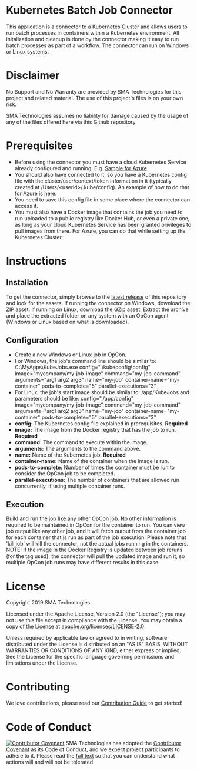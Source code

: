 # Kubernetes Batch Job Connector

This application is a connector to a Kubernetes Cluster and allows users to run batch processes in containers within a Kubernetes environment. All initalization and cleanup is done by the connector making it easy to run batch processes as part of a workflow. The connector can run on Windows or Linux systems.

# Disclaimer

No Support and No Warranty are provided by SMA Technologies for this project and related material. The use of this project's files is on your own risk.

SMA Technologies assumes no liability for damage caused by the usage of any of the files offered here via this Github repository.

# Prerequisites

- Before using the connector you must have a cloud Kubernetes Service already configured and running. E.g. [Sample for Azure](https://docs.microsoft.com/en-us/azure/aks/kubernetes-walkthrough-portal).
- You should also have connected to it, so you have a Kubernetes config file with the cluster/user/context/token information in it (typically created at /Users/\<userid\>/.kube/config). An example of how to do that for Azure is [here](https://docs.microsoft.com/en-us/cli/azure/aks?view=azure-cli-latest#az_aks_get_credentials).
- You need to save this config file in some place where the connector can access it.
- You must also have a Docker image that contains the job you need to run uploaded to a public registry like Docker Hub, or even a private one, as long as your cloud Kubernetes Service has been granted privileges to pull images from there. For Azure, you can do that while setting up the Kubernetes Cluster.

# Instructions

## Installation

To get the connector, simply browse to the [latest release](https://github.com/smatechnologies/kubernetes-batchjob-connector/releases/latest) of this repository and look for the assets. If running the connector on Windows, download the ZIP asset. If running on Linux, download the GZip asset. Extract the archive and place the extracted folder on any system with an OpCon agent (Windows or Linux based on what is downloaded).

## Configuration

- Create a new Windows or Linux job in OpCon.
- For Windows, the job's command line should be similar to: C:\MyApps\KubeJobs.exe config=".\kubeconfig\config" image="mycompany/my-job-image" command="my-job-command" arguments="arg1 arg2 arg3" name="my-job" container-name="my-container" pods-to-complete="5" parallel-executions="3"
- For Linux, the job's start image should be similar to: /app/KubeJobs and parameters should be like: config="./app/config" image="mycompany/my-job-image" command="my-job-command" arguments="arg1 arg2 arg3" name="my-job" container-name="my-container" pods-to-complete="5" parallel-executions="3"
- **config:** The Kubernetes config file explained in prerequisites. **Required**
- **image:** The image from the Docker registry that has the job to run. **Required**
- **command:** The command to execute within the image.
- **arguments:** The arguments to the command above.
- **name:** Name of the Kubernetes job. **Required**
- **container-name:** Name of the container when the image is run.
- **pods-to-complete:** Number of times the container must be run to consider the OpCon job to be completed.
- **parallel-executions:** The number of containers that are allowed run concurrently, if using multiple container runs.

## Execution

Build and run the job like any other OpCon job. No other information is required to be maintained in OpCon for the container to run. You can view job output like any other job, and it will fetch output from the container job for each container that is run as part of the job execution. Please note that 'kill job' will kill the connector, not the actual jobs running in the containers. NOTE: If the image in the Docker Registry is updated between job reruns (for the tag used), the connector will pull the updated image and run it, so multiple OpCon job runs may have different results in this case.

# License

Copyright 2019 SMA Technologies

Licensed under the Apache License, Version 2.0 (the "License");
you may not use this file except in compliance with the License.
You may obtain a copy of the License at [apache.org/licenses/LICENSE-2.0](http://www.apache.org/licenses/LICENSE-2.0)

Unless required by applicable law or agreed to in writing, software
distributed under the License is distributed on an "AS IS" BASIS,
WITHOUT WARRANTIES OR CONDITIONS OF ANY KIND, either express or implied.
See the License for the specific language governing permissions and
limitations under the License.

# Contributing

We love contributions, please read our [Contribution Guide](CONTRIBUTING.md) to get started!

# Code of Conduct

[![Contributor Covenant](https://img.shields.io/badge/Contributor%20Covenant-v2.0%20adopted-ff69b4.svg)](code-of-conduct.md)
SMA Technologies has adopted the [Contributor Covenant](CODE_OF_CONDUCT.md) as its Code of Conduct, and we expect project participants to adhere to it. Please read the [full text](CODE_OF_CONDUCT.md) so that you can understand what actions will and will not be tolerated.
